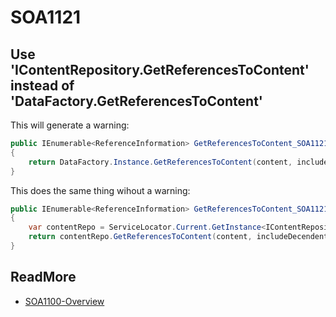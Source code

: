 # SOA1121

## Use 'IContentRepository.GetReferencesToContent' instead of 'DataFactory.GetReferencesToContent'

This will generate a warning:

```C#
public IEnumerable<ReferenceInformation> GetReferencesToContent_SOA1121(ContentReference content, bool includeDecendents)
{
	return DataFactory.Instance.GetReferencesToContent(content, includeDecendents);
}
```

This does the same thing wihout a warning:

```C#
public IEnumerable<ReferenceInformation> GetReferencesToContent_SOA1121(ContentReference content, bool includeDecendents)
{
	var contentRepo = ServiceLocator.Current.GetInstance<IContentRepository>();
	return contentRepo.GetReferencesToContent(content, includeDecendents);
}
```

## ReadMore

- [SOA1100-Overview](https://github.com/Stekeblad/stekeblad.optimizely.analyzers/blob/master/doc/Analyzers/SOA1100-Overview.md)
